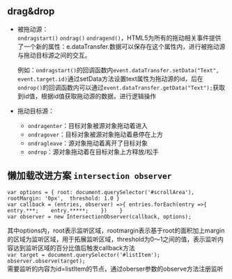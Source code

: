 ## drag&drop
* 被拖动源：   
  `ondragstart()` `ondrag()` `ondragend()`，HTML5为所有的拖动相关事件提供了一个新的属性：e.dataTransfer.数据可以保存在这个属性内，进行被拖动源与拖动目标源之间的交互。  
  
  例如：`ondragstart()`的回调函数内`event.dataTransfer.setData("Text", event.target.id)`通过setData方法设置text属性为拖动源的id，后在`ondrop()`的回调函数内可以通过`event.dataTransfer.getData("Text");`获取到id值，根据id值获取拖动源的数据，进行逻辑操作
   
* 拖动目标源：
  * `ondragenter`：目标对象被源对象拖动着进入  
  * `ondragover`：目标对象被源对象拖动着悬停在上方  
  * `ondragleave`：源对象拖动着离开了目标对象  
  * `ondrop`：源对象拖动着在目标对象上方释放/松手
  
## 懒加载改进方案 `intersection observer` 
  
  `var options = {
    root: document.querySelector('#scrollArea'), 
    rootMargin: '0px', 
    threshold: 1.0
   }`   
   `var callback = (entries, observer) =>{
     entries.forEach(entry =>{   
        entry.***;   
        entry.*****;   
      })   
    }`    
  `var observer = new IntersectionObserver(callback, options);`  
  
  其中options内，root表示监听区域，rootmargin表示基于root的面积加上margin的区域为监听区域，用于拓展监听区域，threshold为0～1之间的值，表示监听内容达到监听区域的百分比值后触发callback方法   
  `var target = document.querySelector('#listItem');`   
`observer.observe(target);`   
需要监听的内容为id=listItem的节点，通过oberser参数的observe方法注册监听
